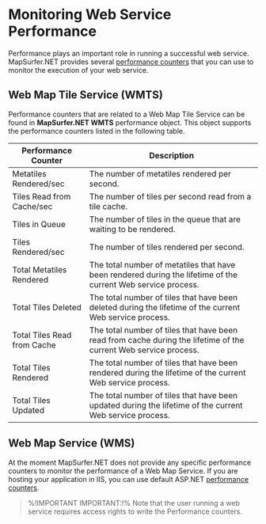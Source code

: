 # Monitoring Web Service Performance

Performance plays an important role in running a successful web service. MapSurfer.NET provides several [performance counters](https://msdn.microsoft.com/en-us/library/fxk122b4%28v=vs.140%29.aspx) that you can use to monitor the execution of your web service.


## Web Map Tile Service (WMTS)

Performance counters that are related to a Web Map Tile Service can be found in **MapSurfer.NET WMTS** performance object. This object supports the performance counters listed in the following table.

Performance Counter | Description 
------------ | ------------- 
Metatiles Rendered/sec | The number of metatiles rendered per second.
Tiles Read from Cache/sec | The number of tiles per second read from a tile cache.
Tiles in Queue | The number of tiles in the queue that are waiting to be rendered.
Tiles Rendered/sec | The number of tiles rendered per second.
Total Metatiles Rendered | The total number of metatiles that have been rendered during the lifetime of the current Web service process. 
Total Tiles Deleted  | The total number of tiles that have been deleted during the lifetime of the current Web service process. 
Total Tiles Read from Cache | The total number of tiles that have been read from cache during the lifetime of the current Web service process. 
Total Tiles Rendered | The total number of tiles that have been rendered during the lifetime of the current Web service process. 
Total Tiles Updated | The total number of tiles that have been updated during the lifetime of the current Web service process. 


## Web Map Service (WMS)

At the moment MapSurfer.NET does not provide any specific performance counters to monitor the performance of a Web Map Service. If you are hosting your application in IIS, you can use default ASP.NET [performance counters](https://msdn.microsoft.com/en-us/library/fxk122b4%28v=vs.140%29.aspx).


> %!IMPORTANT IMPORTANT:!% Note that the user running a web service requires access rights to write the Performance counters.
